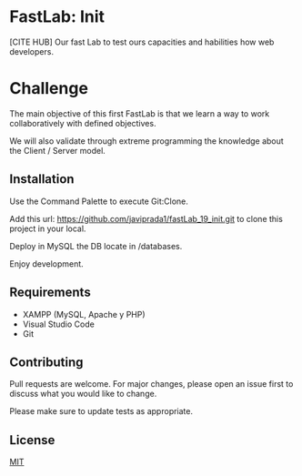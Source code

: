 # FastLab: Init
[CITE HUB] Our fast Lab to test ours capacities and habilities how web developers.


# Challenge

The main objective of this first FastLab is that we learn a way to work collaboratively with defined objectives.

We will also validate through extreme programming the knowledge about the Client / Server model.

## Installation

Use the Command Palette to execute Git:Clone.

Add this url: https://github.com/javiprada1/fastLab_19_init.git to clone this project in your local.

Deploy in MySQL the DB locate in /databases.

Enjoy development.


## Requirements

- XAMPP (MySQL, Apache y PHP)
- Visual Studio Code
- Git


## Contributing
Pull requests are welcome. For major changes, please open an issue first to discuss what you would like to change.

Please make sure to update tests as appropriate.

## License
[MIT](https://choosealicense.com/licenses/mit/)
